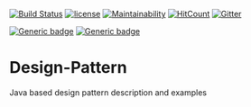 [![Build Status](https://travis-ci.com/Sajed49/Design-Pattern.svg?branch=master)](https://travis-ci.com/Sajed49/Design-Pattern)
[![license](http://img.shields.io/badge/license-MIT-brightgreen.svg)](https://github.com/Sajed49/Design-Pattern)
[![Maintainability](https://api.codeclimate.com/v1/badges/c01c5dac9e59e1fedde9/maintainability)](https://codeclimate.com/github/Sajed49/Design-Pattern/maintainability)
[![HitCount](http://hits.dwyl.com/sajed49/Design-Pattern.svg)](http://hits.dwyl.com/sajed49/Design-Pattern)
[![Gitter](https://badges.gitter.im/java-design-pattern/community.svg)](https://gitter.im/java-design-pattern/community?utm_source=badge&utm_medium=badge&utm_campaign=pr-badge)

[![Generic badge](https://img.shields.io/badge/Java-14.0-Blue.svg)](https://shields.io/)
[![Generic badge](https://img.shields.io/badge/Maven-3.6.1-Blue.svg)](https://shields.io/)
# Design-Pattern
Java based design pattern description and examples
